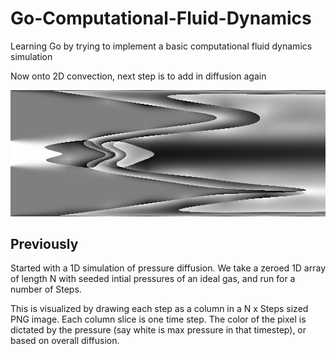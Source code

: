 # Go-Computational-Fluid-Dynamics
Learning Go by trying to implement a basic computational fluid dynamics simulation

Now onto 2D convection, next step is to add in diffusion again

![Example sim](https://github.com/Elucidation/Go-Computational-Fluid-Dynamics/blob/master/navier_stokes_1D/1d_simN400x1000S.png)

## Previously
Started with a 1D simulation of pressure diffusion. We take a zeroed 1D array of length N
with seeded intial pressures of an ideal gas, and run for a number of Steps.

This is visualized by drawing each step as a column in a N x Steps sized PNG image. Each column slice is one time step.
The color of the pixel is dictated by the pressure (say white is max pressure in that timestep), or based on overall diffusion.
